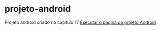 # projeto-android
 Projeto android criado no capitulo 17
<a href="https://ruidembergfreitas.github.io/projeto-android/">Executar o página do projeto Android</a>